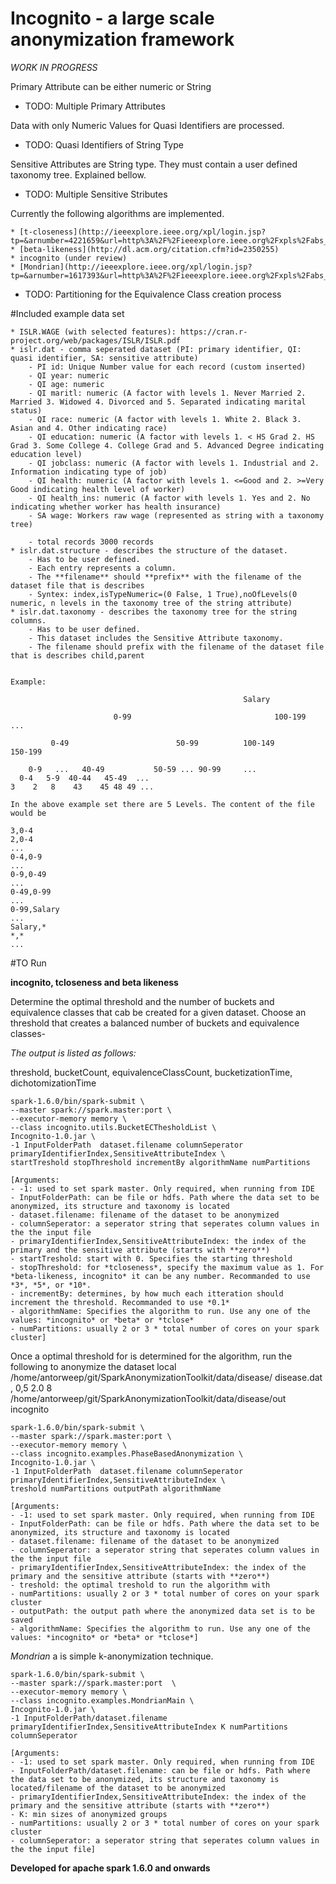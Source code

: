 # Incognito - a large scale anonymization framework
*WORK IN PROGRESS*

Primary Attribute can be either numeric or String
	
* TODO: Multiple Primary Attributes

Data with only Numeric Values for Quasi Identifiers are processed.
	
* TODO: Quasi Identifiers of String Type

Sensitive Attributes are String type. They must contain a user defined taxonomy tree. Explained bellow.
	
* TODO: Multiple Sensitive Stributes
  
 Currently the following algorithms are implemented. 
 
 	* [t-closeness](http://ieeexplore.ieee.org/xpl/login.jsp?tp=&arnumber=4221659&url=http%3A%2F%2Fieeexplore.ieee.org%2Fxpls%2Fabs_all.jsp%3Farnumber%3D4221659)
 	* [beta-likeness](http://dl.acm.org/citation.cfm?id=2350255)
 	* incognito (under review)
 	* [Mondrian](http://ieeexplore.ieee.org/xpl/login.jsp?tp=&arnumber=1617393&url=http%3A%2F%2Fieeexplore.ieee.org%2Fxpls%2Fabs_all.jsp%3Farnumber%3D1617393)
 		
* TODO: Partitioning for the Equivalence Class creation process


#Included example data set

	* ISLR.WAGE (with selected features): https://cran.r-project.org/web/packages/ISLR/ISLR.pdf
	* islr.dat - comma seperated dataset (PI: primary identifier, QI: quasi identifier, SA: sensitive attribute)
		- PI id: Unique Number value for each record (custom inserted)
		- QI year: numeric
		- QI age: numeric
		- QI maritl: numeric (A factor with levels 1. Never Married 2. Married 3. Widowed 4. Divorced and 5. Separated indicating marital status)
		- QI race: numeric (A factor with levels 1. White 2. Black 3. Asian and 4. Other indicating race)
		- QI education: numeric (A factor with levels 1. < HS Grad 2. HS Grad 3. Some College 4. College Grad and 5. Advanced Degree indicating education level)
		- QI jobclass: numeric (A factor with levels 1. Industrial and 2. Information indicating type of job)
		- QI health: numeric (A factor with levels 1. <=Good and 2. >=Very Good indicating health level of worker)
		- QI health_ins: numeric (A factor with levels 1. Yes and 2. No indicating whether worker has health insurance)
		- SA wage: Workers raw wage (represented as string with a taxonomy tree)
		
		- total records 3000 records
	* islr.dat.structure - describes the structure of the dataset. 
		- Has to be user defined.
		- Each entry represents a column. 
		- The **filename** should **prefix** with the filename of the dataset file that is describes
		- Syntex: index,isTypeNumeric=(0 False, 1 True),noOfLevels(0 numeric, n levels in the taxonomy tree of the string attribute)
	* islr.dat.taxonomy - describes the taxonomy tree for the string columns. 
		- Has to be user defined. 
		- This dataset includes the Sensitive Attribute taxonomy. 
		- The filename should prefix with the filename of the dataset file that is describes child,parent
	
	
	Example:					
```
													Salary
					
					   0-99							       100-199 				...							
		
	     0-49				         50-99			100-149			150-199		
	
	0-9   ... 	40-49	 		50-59 ... 90-99		...
  0-4   5-9  40-44   45-49  ...
3    2   8    43    45 48 49 ...
 ```
 
 	In the above example set there are 5 Levels. The content of the file would be
 ```
 3,0-4
 2,0-4
 ...
 0-4,0-9
 ...
 0-9,0-49
 ...
 0-49,0-99
 ...
 0-99,Salary
 ...
 Salary,*
 *,*
 ...
 ``` 			
 
 
#TO Run

**incognito, tcloseness and beta likeness**

Determine the optimal threshold and the number of buckets and equivalence classes that cab be created for a given dataset. Choose an threshold that creates a balanced number of buckets and equivalence classes-

*The output is listed as follows:*

threshold, bucketCount, equivalenceClassCount, bucketizationTime, dichotomizationTime
```
spark-1.6.0/bin/spark-submit \
--master spark://spark.master:port \
--executor-memory memory \
--class incognito.utils.BucketECThesholdList \
Incognito-1.0.jar \
-1 InputFolderPath  dataset.filename columnSeperator primaryIdentifierIndex,SensitiveAttributeIndex \
startTreshold stopThreshold incrementBy algorithmName numPartitions
```
 
```
[Arguments: 
- -1: used to set spark master. Only required, when running from IDE
- InputFolderPath: can be file or hdfs. Path where the data set to be anonymized, its structure and taxonomy is located
- dataset.filename: filename of the dataset to be anonymized
- columnSeperator: a seperator string that seperates column values in the the input file
- primaryIdentifierIndex,SensitiveAttributeIndex: the index of the primary and the sensitive attribute (starts with **zero**)
- startTreshold: start with 0. Specifies the starting threshold
- stopThreshold: for *tcloseness*, specify the maximum value as 1. For *beta-likeness, incognito* it can be any number. Recommanded to use *3*, *5*, or *10*.
- incrementBy: determines, by how much each itteration should increment the threshold. Recommanded to use *0.1*
- algorithmName: Specifies the algorithm to run. Use any one of the values: *incognito* or *beta* or *tclose*
- numPartitions: usually 2 or 3 * total number of cores on your spark cluster]
```	

Once a optimal threshold for is determined for the algorithm, run the following to anonymize the dataset
local
/home/antorweep/git/SparkAnonymizationToolkit/data/disease/
disease.dat
,
0,5
2.0
8
/home/antorweep/git/SparkAnonymizationToolkit/data/disease/out
incognito
```
spark-1.6.0/bin/spark-submit \
--master spark://spark.master:port \
--executor-memory memory \
--class incognito.examples.PhaseBasedAnonymization \
Incognito-1.0.jar \
-1 InputFolderPath  dataset.filename columnSeperator primaryIdentifierIndex,SensitiveAttributeIndex \
treshold numPartitions outputPath algorithmName
```
```
[Arguments: 
- -1: used to set spark master. Only required, when running from IDE
- InputFolderPath: can be file or hdfs. Path where the data set to be anonymized, its structure and taxonomy is located
- dataset.filename: filename of the dataset to be anonymized
- columnSeperator: a seperator string that seperates column values in the the input file
- primaryIdentifierIndex,SensitiveAttributeIndex: the index of the primary and the sensitive attribute (starts with **zero**)
- treshold: the optimal treshold to run the algorithm with
- numPartitions: usually 2 or 3 * total number of cores on your spark cluster
- outputPath: the output path where the anonymized data set is to be saved
- algorithmName: Specifies the algorithm to run. Use any one of the values: *incognito* or *beta* or *tclose*]
```
 	
*Mondrian* a is simple k-anonymization technique.
 ```
 spark-1.6.0/bin/spark-submit \
--master spark://spark.master:port  \
--executor-memory memory \
--class incognito.examples.MondrianMain \
Incognito-1.0.jar \
-1 InputFolderPath/dataset.filename primaryIdentifierIndex,SensitiveAttributeIndex K numPartitions columnSeperator
 ```
 
 ```
[Arguments: 
- -1: used to set spark master. Only required, when running from IDE
- InputFolderPath/dataset.filename: can be file or hdfs. Path where the data set to be anonymized, its structure and taxonomy is located/filename of the dataset to be anonymized
- primaryIdentifierIndex,SensitiveAttributeIndex: the index of the primary and the sensitive attribute (starts with **zero**)
- K: min sizes of anonymized groups
- numPartitions: usually 2 or 3 * total number of cores on your spark cluster
- columnSeperator: a seperator string that seperates column values in the the input file]
```

**Developed for apache spark 1.6.0 and onwards**
